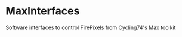 MaxInterfaces
=============

Software interfaces to control FirePixels from Cycling74's Max toolkit
